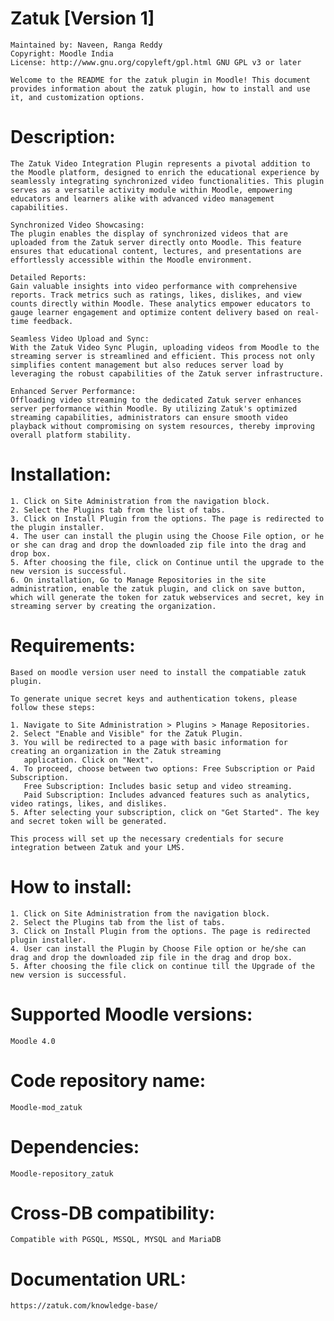 # Zatuk [Version 1]

    Maintained by: Naveen, Ranga Reddy
    Copyright: Moodle India
    License: http://www.gnu.org/copyleft/gpl.html GNU GPL v3 or later

    Welcome to the README for the zatuk plugin in Moodle! This document provides information about the zatuk plugin, how to install and use it, and customization options.

# Description:

    The Zatuk Video Integration Plugin represents a pivotal addition to the Moodle platform, designed to enrich the educational experience by seamlessly integrating synchronized video functionalities. This plugin serves as a versatile activity module within Moodle, empowering educators and learners alike with advanced video management capabilities.

    Synchronized Video Showcasing:
    The plugin enables the display of synchronized videos that are uploaded from the Zatuk server directly onto Moodle. This feature ensures that educational content, lectures, and presentations are effortlessly accessible within the Moodle environment.

    Detailed Reports:
    Gain valuable insights into video performance with comprehensive reports. Track metrics such as ratings, likes, dislikes, and view counts directly within Moodle. These analytics empower educators to gauge learner engagement and optimize content delivery based on real-time feedback.

    Seamless Video Upload and Sync:
    With the Zatuk Video Sync Plugin, uploading videos from Moodle to the streaming server is streamlined and efficient. This process not only simplifies content management but also reduces server load by leveraging the robust capabilities of the Zatuk server infrastructure.

    Enhanced Server Performance:
    Offloading video streaming to the dedicated Zatuk server enhances server performance within Moodle. By utilizing Zatuk's optimized streaming capabilities, administrators can ensure smooth video playback without compromising on system resources, thereby improving overall platform stability.

# Installation:

    1. Click on Site Administration from the navigation block.
    2. Select the Plugins tab from the list of tabs.
    3. Click on Install Plugin from the options. The page is redirected to the plugin installer.
    4. The user can install the plugin using the Choose File option, or he or she can drag and drop the downloaded zip file into the drag and drop box.
    5. After choosing the file, click on Continue until the upgrade to the new version is successful.
    6. On installation, Go to Manage Repositories in the site administration, enable the zatuk plugin, and click on save button, which will generate the token for zatuk webservices and secret, key in streaming server by creating the organization.

# Requirements:
    Based on moodle version user need to install the compatiable zatuk plugin.

    To generate unique secret keys and authentication tokens, please follow these steps:

    1. Navigate to Site Administration > Plugins > Manage Repositories.
    2. Select "Enable and Visible" for the Zatuk Plugin.
    3. You will be redirected to a page with basic information for creating an organization in the Zatuk streaming 
       application. Click on "Next".
    4. To proceed, choose between two options: Free Subscription or Paid Subscription.
       Free Subscription: Includes basic setup and video streaming.
       Paid Subscription: Includes advanced features such as analytics, video ratings, likes, and dislikes.
    5. After selecting your subscription, click on "Get Started". The key and secret token will be generated.
    
    This process will set up the necessary credentials for secure integration between Zatuk and your LMS.

# How to install:

    1. Click on Site Administration from the navigation block.
    2. Select the Plugins tab from the list of tabs.
    3. Click on Install Plugin from the options. The page is redirected plugin installer.
    4. User can install the Plugin by Choose File option or he/she can drag and drop the downloaded zip file in the drag and drop box.
    5. After choosing the file click on continue till the Upgrade of the new version is successful.

# Supported Moodle versions:
    Moodle 4.0

# Code repository name:
    Moodle-mod_zatuk

# Dependencies:
    Moodle-repository_zatuk

# Cross-DB compatibility:
    Compatible with PGSQL, MSSQL, MYSQL and MariaDB


# Documentation URL:
    https://zatuk.com/knowledge-base/
